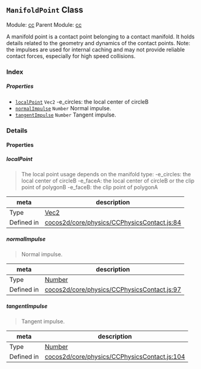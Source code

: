 ## `ManifoldPoint` Class



Module: [cc](../modules/cc.md)
Parent Module: [cc](../modules/cc.md)


A manifold point is a contact point belonging to a contact manifold.
It holds details related to the geometry and dynamics of the contact points.
Note: the impulses are used for internal caching and may not
provide reliable contact forces, especially for high speed collisions.



### Index

##### Properties

  - [`localPoint`](#localpoint) `Vec2` -e_circles: the local center of circleB
  - [`normalImpulse`](#normalimpulse) `Number` Normal impulse.
  - [`tangentImpulse`](#tangentimpulse) `Number` Tangent impulse.





### Details


#### Properties


##### localPoint

> The local point usage depends on the manifold type:
-e_circles: the local center of circleB
-e_faceA: the local center of circleB or the clip point of polygonB
-e_faceB: the clip point of polygonA

| meta | description |
|------|-------------|
| Type | <a href="../classes/Vec2.html" class="crosslink">Vec2</a> |
| Defined in | [cocos2d/core/physics/CCPhysicsContact.js:84](https://github.com/cocos-creator/engine/blob/9fcea4ca5a6c5c1d8ce45ebc6ba7ad7d1b723f25/cocos2d/core/physics/CCPhysicsContact.js#L84) |



##### normalImpulse

> Normal impulse.

| meta | description |
|------|-------------|
| Type | <a href="https://developer.mozilla.org/en/JavaScript/Reference/Global_Objects/Number" class="crosslink external" target="_blank">Number</a> |
| Defined in | [cocos2d/core/physics/CCPhysicsContact.js:97](https://github.com/cocos-creator/engine/blob/9fcea4ca5a6c5c1d8ce45ebc6ba7ad7d1b723f25/cocos2d/core/physics/CCPhysicsContact.js#L97) |



##### tangentImpulse

> Tangent impulse.

| meta | description |
|------|-------------|
| Type | <a href="https://developer.mozilla.org/en/JavaScript/Reference/Global_Objects/Number" class="crosslink external" target="_blank">Number</a> |
| Defined in | [cocos2d/core/physics/CCPhysicsContact.js:104](https://github.com/cocos-creator/engine/blob/9fcea4ca5a6c5c1d8ce45ebc6ba7ad7d1b723f25/cocos2d/core/physics/CCPhysicsContact.js#L104) |






